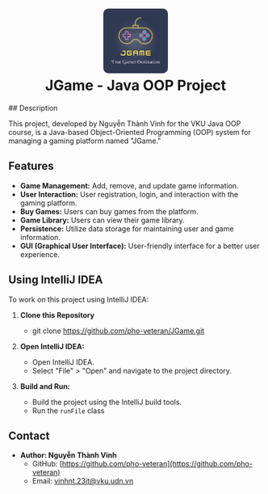 <h1 align="center">
  <img alt="logo" src="./src/icon/logo.png" width="128px" style="border-radius:10px"/><br/>
JGame - Java OOP Project </h1>
## Description

This project, developed by Nguyễn Thành Vinh for the VKU Java OOP course, is a Java-based Object-Oriented Programming (OOP) system for managing a gaming platform named "JGame."

## Features

- **Game Management:** Add, remove, and update game information.
- **User Interaction:** User registration, login, and interaction with the gaming platform.
- **Buy Games:** Users can buy games from the platform.
- **Game Library:** Users can view their game library.
- **Persistence:** Utilize data storage for maintaining user and game information.
- **GUI (Graphical User Interface):** User-friendly interface for a better user experience.

## Using IntelliJ IDEA

To work on this project using IntelliJ IDEA:

1. **Clone this Repository**

   - git clone https://github.com/pho-veteran/JGame.git
     
2. **Open IntelliJ IDEA:**

   - Open IntelliJ IDEA.
   - Select "File" > "Open" and navigate to the project directory.

3. **Build and Run:**

   - Build the project using the IntelliJ build tools.
   - Run the `runFile` class

## Contact

- **Author: Nguyễn Thành Vinh**
    - GitHub: [https://github.com/pho-veteran](https://github.com/pho-veteran)
    - Email: vinhnt.23it@vku.udn.vn
